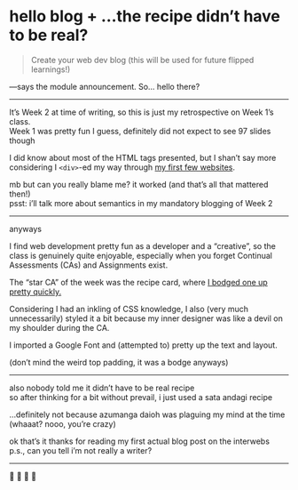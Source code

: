 # hello blog + …the recipe didn’t have to be real?

> Create your web dev blog (this will be used for future flipped learnings!)

—says the module announcement. So… hello there?

---

It’s Week 2 at time of writing, so this is just my retrospective on Week 1’s class.  
Week 1 was pretty fun I guess, definitely did not expect to see 97 slides though

I did know about most of the HTML tags presented, but I shan’t say more considering
I `<div>`-ed my way through [my first few websites](https://markjoshwel.github.io/portfolio-eae/).

mb but can you really blame me? it worked (and that’s all that mattered then!)  
psst: i’ll talk more about semantics in my mandatory blogging of Week 2

---

anyways

I find web development pretty fun as a developer and a “creative”, so the class is
genuinely quite enjoyable, especially when you forget Continual Assessments (CAs)
and Assignments exist.

The “star CA” of the week was the recipe card, where
[I bodged one up pretty quickly.](https://replit.com/@csplyric/wk01-CA-MakeARecipe)

Considering I had an inkling of CSS knowledge, I also (very much unnecessarily) styled
it a bit because my inner designer was like a devil on my shoulder during the CA.

I imported a Google Font and (attempted to) pretty up the text and layout.

(don’t mind the weird top padding, it was a bodge anyways)

---

also nobody told me it didn’t have to be real recipe  
so after thinking for a bit without prevail, i just used a sata andagi recipe

…definitely not because azumanga daioh was plaguing my mind at the time
(whaaat? nooo, you’re crazy)

ok that’s it thanks for reading my first actual blog post on the interwebs  
p.s., can you tell i’m not really a writer?

---

<span class="material-symbols-outlined">&#xE8B6;</span>
<span class="material-symbols-outlined">&#xE88A;</span>
<span class="material-symbols-outlined">&#xE8B8;</span>
<span class="material-symbols-outlined">&#xE87D;</span>
